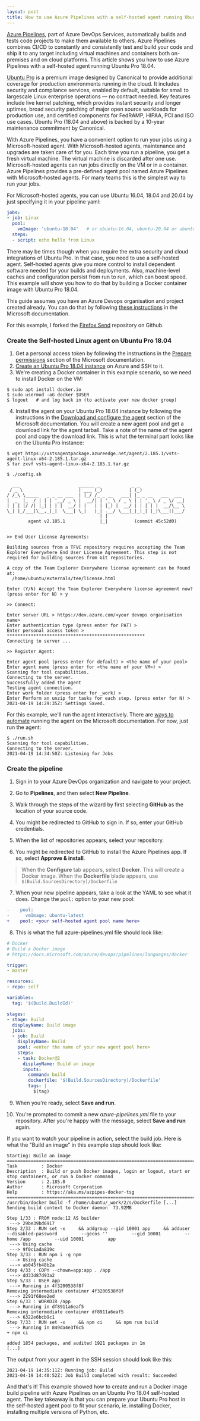 ```yaml
---
layout: post
title: How to use Azure Pipelines with a self-hosted agent running Ubuntu Pro 18.04
---
```


[Azure Pipelines](https://docs.microsoft.com/en-us/azure/devops/pipelines/?view=azure-devops), part of Azure DevOps Services, automatically builds and tests code projects to make them available to others. Azure Pipelines combines CI/CD to constantly and consistently test and build your code and ship it to any target including virtual machines and containers both  on-premises and on cloud platforms. This article shows you how to use Azure Pipelines with a self-hosted agent running Ubuntu Pro 18.04. 

[Ubuntu Pro](https://ubuntu.com/azure/pro) is a premium image designed by Canonical to provide additional coverage for production environments running in the cloud. It includes security and compliance services, enabled by default, suitable for small to largescale Linux enterprise operations — no contract needed. Key features include live kernel patching, which provides instant security and longer uptimes, broad security patching of major open source workloads for production use, and certified components for FedRAMP, HIPAA, PCI and ISO use cases. Ubuntu Pro (18.04 and above) is backed by a 10-year maintenance commitment by Canonical.

With Azure Pipelines, you have a convenient option to run your jobs using a Microsoft-hosted agent. With Microsoft-hosted agents, maintenance and upgrades are taken care of for you. Each time you run a pipeline, you get a fresh virtual machine. The virtual machine is discarded after one use. Microsoft-hosted agents can run jobs directly on the VM or in a container. Azure Pipelines provides a pre-defined agent pool named Azure Pipelines with Microsoft-hosted agents. For many teams this is the simplest way to run your jobs.

For Microsoft-hosted agents, you can use Ubuntu 16.04, 18.04 and 20.04 by just specifying it in your pipeline yaml:

```yaml
jobs:
- job: Linux
  pool:
    vmImage: 'ubuntu-18.04'   # or ubuntu-16.04, ubuntu-20.04 or ubuntu-latest
  steps:
  - script: echo hello from Linux
 ```
There may be times though when you require the extra security and cloud integrations of Ubuntu Pro. In that case, you need to use a self-hosted agent. Self-hosted agents give you more control to install dependent software needed for your builds and deployments. Also, machine-level caches and configuration persist from run to run, which can boost speed. This example will show you how to do that by building a Docker container image with Ubuntu Pro 18.04.

This guide assumes you have an Azure Devops organisation and project created already. You can do that by following [these instructions](https://docs.microsoft.com/en-us/azure/devops/pipelines/get-started/pipelines-sign-up?view=azure-devops) in the Microsoft documentation.

For this example, I forked the [Firefox Send](https://github.com/mozilla/send) repository on Github. 

### Create the Self-hosted Linux agent on Ubuntu Pro 18.04

1.  Get a personal access token by following the instructions in the [Prepare permissions](https://docs.microsoft.com/en-us/azure/devops/pipelines/agents/v2-linux?view=azure-devops#permissions) section of the Microsoft documentation.
2. [Create an Ubuntu Pro 18.04 instance](https://azuremarketplace.microsoft.com/en-us/marketplace/apps/canonical.0001-com-ubuntu-pro-bionic?tab=Overview) on Azure and SSH to it.
3. We're creating a Docker container in this example scenario, so we need to install Docker on the VM:

```console
$ sudo apt install docker.io
$ sudo usermod -aG docker $USER
$ logout   # and log back in (to activate your new docker group)
```

4. Install the agent on your Ubuntu Pro 18.04 instance by following the instructions in the [Download and configure the agent](https://docs.microsoft.com/en-us/azure/devops/pipelines/agents/v2-linux?view=azure-devops#download-and-configure-the-agent)   section of the Microsoft documentation. You will create a new agent pool and get a download link for the agent tarball. Take a note of the name of the agent pool and copy the download link.  This is what the terminal part looks like on the Ubuntu Pro instance:

```console
$ wget https://vstsagentpackage.azureedge.net/agent/2.185.1/vsts-agent-linux-x64-2.185.1.tar.gz
$ tar zxvf vsts-agent-linux-x64-2.185.1.tar.gz

$ ./config.sh 

  ___                      ______ _            _ _
 / _ \                     | ___ (_)          | (_)
/ /_\ \_____   _ _ __ ___  | |_/ /_ _ __   ___| |_ _ __   ___  ___
|  _  |_  / | | | '__/ _ \ |  __/| | '_ \ / _ \ | | '_ \ / _ \/ __|
| | | |/ /| |_| | | |  __/ | |   | | |_) |  __/ | | | | |  __/\__ \
\_| |_/___|\__,_|_|  \___| \_|   |_| .__/ \___|_|_|_| |_|\___||___/
                                   | |
        agent v2.185.1             |_|          (commit 45c52d0)


>> End User License Agreements:

Building sources from a TFVC repository requires accepting the Team Explorer Everywhere End User License Agreement. This step is not required for building sources from Git repositories.

A copy of the Team Explorer Everywhere license agreement can be found at:
  /home/ubuntu/externals/tee/license.html

Enter (Y/N) Accept the Team Explorer Everywhere license agreement now? (press enter for N) > y

>> Connect:

Enter server URL > https://dev.azure.com/<your devops organisation name>
Enter authentication type (press enter for PAT) > 
Enter personal access token > ****************************************************
Connecting to server ...

>> Register Agent:

Enter agent pool (press enter for default) > <the name of your pool>
Enter agent name (press enter for <the name of your VM>) > 
Scanning for tool capabilities.
Connecting to the server.
Successfully added the agent
Testing agent connection.
Enter work folder (press enter for _work) > 
Enter Perform an unzip for tasks for each step. (press enter for N) > 
2021-04-19 14:29:35Z: Settings Saved.
```

For this example, we'll run the agent interactively. There are [ways to automate](https://docs.microsoft.com/en-us/azure/devops/pipelines/agents/v2-linux?view=azure-devops#run-as-a-systemd-service) running the agent on the Microsoft documentation. For now, just run the agent:

```console
$ ./run.sh 
Scanning for tool capabilities.
Connecting to the server.
2021-04-19 14:34:50Z: Listening for Jobs
```


### Create the pipeline

1.  Sign in to your Azure DevOps organization and navigate to your project.
    
2.  Go to  **Pipelines**, and then select  **New Pipeline**.
    
3.  Walk through the steps of the wizard by first selecting  **GitHub**  as the location of your source code.
    
4.  You might be redirected to GitHub to sign in. If so, enter your GitHub credentials.
    
5.  When the list of repositories appears, select your repository. 
    
6.  You might be redirected to GitHub to install the Azure Pipelines app. If so, select  **Approve & install**.
    

> When the  **Configure**  tab appears, select  **Docker**. This will create a Docker image.
> When the **Dockerfile** blade appears, use `$(Build.SourcesDirectory)/Dockerfile`

7.  When your new pipeline appears, take a look at the YAML to see what it does. Change the `pool:` option to your new pool:

```diff
-    pool:
-      vmImage: ubuntu-latest
+    pool: <your self-hosted agent pool name here>
```


8. This is what the full azure-pipelines.yml file should look like:

```yaml
# Docker
# Build a Docker image
# https://docs.microsoft.com/azure/devops/pipelines/languages/docker

trigger:
- master

resources:
- repo: self

variables:
  tag: '$(Build.BuildId)'

stages:
- stage: Build
  displayName: Build image
  jobs:
  - job: Build
    displayName: Build
    pool: <enter the name of your new agent pool here>
    steps:
    - task: Docker@2
      displayName: Build an image
      inputs:
        command: build
        dockerfile: '$(Build.SourcesDirectory)/Dockerfile'
        tags: |
          $(tag)
```

9. When you're ready, select  **Save and run**. 
    
10.  You're prompted to commit a new  _azure-pipelines.yml_  file to your repository. After you're happy with the message, select  **Save and run**  again.
    
If you want to watch your pipeline in action, select the build job. Here is what the "Build an image" in this example step should look like:
```
Starting: Build an image
==============================================================================
Task         : Docker
Description  : Build or push Docker images, login or logout, start or stop containers, or run a Docker command
Version      : 2.185.0
Author       : Microsoft Corporation
Help         : https://aka.ms/azpipes-docker-tsg
==============================================================================
/usr/bin/docker build -f /home/ubuntu/_work/2/s/Dockerfile [...]
Sending build context to Docker daemon  73.92MB

Step 1/33 : FROM node:12 AS builder
 ---> 29be39bd6917
Step 2/33 : RUN set -x     && addgroup --gid 10001 app     && adduser --disabled-password         --gecos ''         --gid 10001         --home /app         --uid 10001         app
 ---> Using cache
 ---> 9f0c1ada819c
Step 3/33 : RUN npm i -g npm
 ---> Using cache
 ---> ab045fb48b2a
Step 4/33 : COPY --chown=app:app . /app
 ---> dd33d87d93a2
Step 5/33 : USER app
 ---> Running in 4f3200538f8f
Removing intermediate container 4f3200538f8f
 ---> 2291f68ee2ed
Step 6/33 : WORKDIR /app
 ---> Running in df8911a6eaf5
Removing intermediate container df8911a6eaf5
 ---> 6322e6bcb9c1
Step 7/33 : RUN set -x     && npm ci     && npm run build
 ---> Running in 849da4e3f6c5
+ npm ci

added 1854 packages, and audited 1921 packages in 1m
[...]
```

The output from your agent in the SSH session should look like this:
```
2021-04-19 14:35:11Z: Running job: Build
2021-04-19 14:40:52Z: Job Build completed with result: Succeeded
```

And that's it! This example showed how to create and run a Docker image build pipeline with Azure Pipelines on an Ubuntu Pro 18.04 self-hosted agent. The key takeaway is that you can prepare your Ubuntu Pro host in the self-hosted agent pool to fit your scenario, ie. installing Docker, installing multiple versions of Python, etc.


